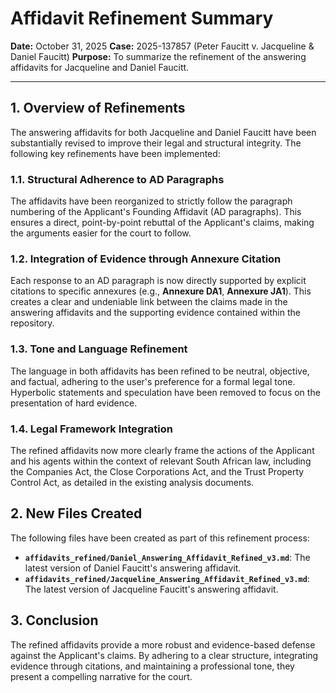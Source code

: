 # Affidavit Refinement Summary

**Date:** October 31, 2025
**Case:** 2025-137857 (Peter Faucitt v. Jacqueline & Daniel Faucitt)
**Purpose:** To summarize the refinement of the answering affidavits for Jacqueline and Daniel Faucitt.

---

## 1. Overview of Refinements

The answering affidavits for both Jacqueline and Daniel Faucitt have been substantially revised to improve their legal and structural integrity. The following key refinements have been implemented:

### 1.1. Structural Adherence to AD Paragraphs

The affidavits have been reorganized to strictly follow the paragraph numbering of the Applicant's Founding Affidavit (AD paragraphs). This ensures a direct, point-by-point rebuttal of the Applicant's claims, making the arguments easier for the court to follow.

### 1.2. Integration of Evidence through Annexure Citation

Each response to an AD paragraph is now directly supported by explicit citations to specific annexures (e.g., **Annexure DA1**, **Annexure JA1**). This creates a clear and undeniable link between the claims made in the answering affidavits and the supporting evidence contained within the repository.

### 1.3. Tone and Language Refinement

The language in both affidavits has been refined to be neutral, objective, and factual, adhering to the user's preference for a formal legal tone. Hyperbolic statements and speculation have been removed to focus on the presentation of hard evidence.

### 1.4. Legal Framework Integration

The refined affidavits now more clearly frame the actions of the Applicant and his agents within the context of relevant South African law, including the Companies Act, the Close Corporations Act, and the Trust Property Control Act, as detailed in the existing analysis documents.

## 2. New Files Created

The following files have been created as part of this refinement process:

- **`affidavits_refined/Daniel_Answering_Affidavit_Refined_v3.md`**: The latest version of Daniel Faucitt's answering affidavit.
- **`affidavits_refined/Jacqueline_Answering_Affidavit_Refined_v3.md`**: The latest version of Jacqueline Faucitt's answering affidavit.

## 3. Conclusion

The refined affidavits provide a more robust and evidence-based defense against the Applicant's claims. By adhering to a clear structure, integrating evidence through citations, and maintaining a professional tone, they present a compelling narrative for the court.
